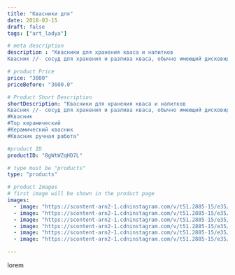 ```yaml
---
title: "Квасники для"
date: 2018-03-15
draft: false
tags: ["art_ladya"]

# meta description
description : "Квасники для хранения кваса и напитков
Квасник //- сосуд для хранения и разлива кваса, обычно имеющий дисковидное тулово с отверстием, расширенное горло, носик"

# product Price
price: "3000"
priceBefore: "3600.0"

# Product Short Description
shortDescription: "Квасники для хранения кваса и напитков
Квасник //- сосуд для хранения и разлива кваса, обычно имеющий дисковидное тулово с отверстием, расширенное горло, носик и ручку. В середине корпуса, которого оставлено круглое полое отверстие клался лёд который охлаждал содержимое или просто происходил обдув воздухом. Для подачи напитков к праздничному столу.
#Квасник
#Тор керамический
#Керамический квасник
#Квасник ручная работа"

#product ID
productID: "BgWtWZqHD7L"

# type must be "products"
type: "products"

# product Images
# first image will be shown in the product page
images:
  - image: "https://scontent-arn2-1.cdninstagram.com/v/t51.2885-15/e35/40392455_2140866129503608_2274211077589827584_n.jpg?se=8&tp=1&_nc_ht=scontent-arn2-1.cdninstagram.com&_nc_cat=104&_nc_ohc=EAtTcD6NucIAX_OBJb7&ccb=7-4&oh=a4adb207e7455296ec4d1984b99b8033&oe=6083378F&_nc_sid=83d603&ig_cache_key=MTczNTc3NDA0Njg5NTE2NzY5NQ%3D%3D.2-ccb7-4"
  - image: "https://scontent-arn2-1.cdninstagram.com/v/t51.2885-15/e35/40614571_738531489827159_3419668934058573824_n.jpg?tp=1&_nc_ht=scontent-arn2-1.cdninstagram.com&_nc_cat=111&_nc_ohc=0jOfQTtdgZMAX8U-buj&ccb=7-4&oh=5d7034fb85df98c939a6764c7f140a1a&oe=60861560&_nc_sid=83d603&ig_cache_key=MTczNTc3NDA1ODg1NzI2MjEzNw%3D%3D.2-ccb7-4"
  - image: "https://scontent-arn2-1.cdninstagram.com/v/t51.2885-15/e35/40487473_302626700530297_4919574696116092928_n.jpg?tp=1&_nc_ht=scontent-arn2-1.cdninstagram.com&_nc_cat=101&_nc_ohc=lGjV7d-srgoAX-vxGCq&ccb=7-4&oh=534e094a9f1f579bb56002eab5371ee2&oe=6085D082&_nc_sid=83d603&ig_cache_key=MTczNTc3NDA2NzI1NDIyNjI1Ng%3D%3D.2-ccb7-4"
  - image: "https://scontent-arn2-1.cdninstagram.com/v/t51.2885-15/e35/40412892_281373505925649_8221048969162129408_n.jpg?tp=1&_nc_ht=scontent-arn2-1.cdninstagram.com&_nc_cat=109&_nc_ohc=itNdCNpatoYAX_JInlK&ccb=7-4&oh=99061eeaa0207d660331ce84b29be287&oe=6085A1F1&_nc_sid=83d603&ig_cache_key=MTczNTc3NDA3NzcyMzI0NjQ4NQ%3D%3D.2-ccb7-4"
  - image: "https://scontent-arn2-1.cdninstagram.com/v/t51.2885-15/e35/40637371_317841325642570_1568770374328385536_n.jpg?tp=1&_nc_ht=scontent-arn2-1.cdninstagram.com&_nc_cat=110&_nc_ohc=COj_P_Gjr7UAX-D9qUe&ccb=7-4&oh=2bd7755a738705d991278ceaf5019e47&oe=60827BB2&_nc_sid=83d603&ig_cache_key=MTczNTc3NDA4OTQxNjg4MDg3OA%3D%3D.2-ccb7-4"
  - image: "https://scontent-arn2-1.cdninstagram.com/v/t51.2885-15/e35/40469725_720728798287513_2040713849102925824_n.jpg?tp=1&_nc_ht=scontent-arn2-1.cdninstagram.com&_nc_cat=101&_nc_ohc=Mc3q8hhDqOQAX9nl83K&ccb=7-4&oh=d5d8768f98810a56499d8b9fe92a9104&oe=6085B9D4&_nc_sid=83d603&ig_cache_key=MTczNTc3NDA5OTY4NDQ2MjU3NQ%3D%3D.2-ccb7-4"

---
```

lorem
